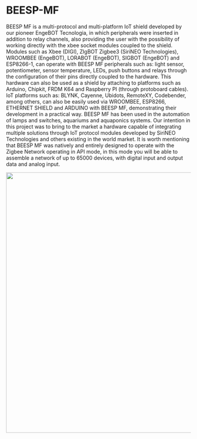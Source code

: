 # BEESP-MF
BEESP MF is a multi-protocol and multi-platform IoT shield developed by our pioneer EngeBOT Tecnologia, in which peripherals were inserted in addition to relay channels, also providing the user with the possibility of working directly with the xbee socket modules coupled to the shield. Modules such as Xbee (DIGI), ZIgBOT Zigbee3 (SiriNEO Technologies), WROOMBEE (EngeBOT), LORABOT (EngeBOT), SIGBOT (EngeBOT) and ESP8266-1, can operate with BEESP MF peripherals such as: light sensor, potentiometer, sensor temperature, LEDs, push buttons and relays through the configuration of their pins directly coupled to the hardware. This hardware can also be used as a shield by attaching to platforms such as Arduino, Chipkit, FRDM K64 and Raspberry PI (through protoboard cables). IoT platforms such as: BLYNK, Cayenne, Ubidots, RemoteXY, Codebender, among others, can also be easily used via WROOMBEE, ESP8266, ETHERNET SHIELD and ARDUINO with BEESP MF, demonstrating their development in a practical way. BEESP MF has been used in the automation of lamps and switches, aquariums and aquaponics systems. Our intention in this project was to bring to the market a hardware capable of integrating multiple solutions through IoT protocol modules developed by SiriNEO Technologies and others existing in the world market. It is worth mentioning that BEESP MF was natively and entirely designed to operate with the Zigbee Network operating in API mode, in this mode you will be able to assemble a network of up to 65000 devices, with digital input and output data and analog input.

<p align="center">
<img width="850" height="708" src="http://sirineotechnologies.com/wp-content/uploads/2021/05/beespmfd.png">
</p align="center">
